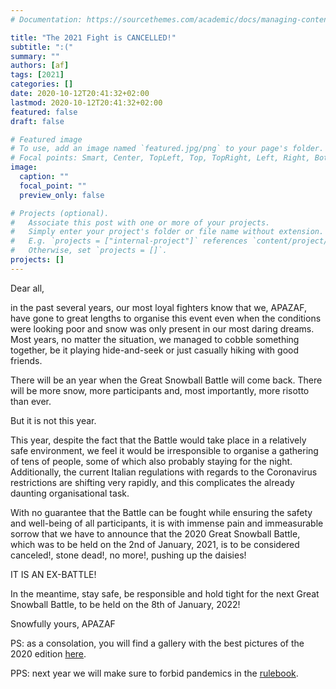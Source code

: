 ```yaml
---
# Documentation: https://sourcethemes.com/academic/docs/managing-content/

title: "The 2021 Fight is CANCELLED!"
subtitle: ":("
summary: ""
authors: [af]
tags: [2021]
categories: []
date: 2020-10-12T20:41:32+02:00
lastmod: 2020-10-12T20:41:32+02:00
featured: false
draft: false

# Featured image
# To use, add an image named `featured.jpg/png` to your page's folder.
# Focal points: Smart, Center, TopLeft, Top, TopRight, Left, Right, BottomLeft, Bottom, BottomRight.
image:
  caption: ""
  focal_point: ""
  preview_only: false

# Projects (optional).
#   Associate this post with one or more of your projects.
#   Simply enter your project's folder or file name without extension.
#   E.g. `projects = ["internal-project"]` references `content/project/deep-learning/index.md`.
#   Otherwise, set `projects = []`.
projects: []
---
```


Dear all,

in the past several years, our most loyal fighters know that we, APAZAF, have gone to great lengths to organise this event even when the conditions were looking poor and snow was only present in our most daring dreams.
Most years, no matter the situation, we managed to cobble something together, be it playing hide-and-seek or just casually hiking with good friends.

There will be an year when the Great Snowball Battle will come back.
There will be more snow, more participants and, most importantly, more risotto than ever.

But it is not this year.

This year, despite the fact that the Battle would take place in a relatively safe environment, we feel it would be irresponsible to organise a gathering of tens of people, some of which also probably staying for the night.
Additionally, the current Italian regulations with regards to the Coronavirus restrictions are shifting very rapidly, and this complicates the already daunting organisational task.

With no guarantee that the Battle can be fought while ensuring the safety and well-being of all participants, it is with immense pain and immeasurable sorrow that we have to announce that the 2020 Great Snowball Battle, which was to be held on the 2nd of January, 2021, is to be considered canceled!, stone dead!, no more!, pushing up the daisies!

IT IS AN EX-BATTLE!

In the meantime, stay safe, be responsible and hold tight for the next Great Snowball Battle, to be held on the 8th of January, 2022!

Snowfully yours, APAZAF

PS: as a consolation, you will find a gallery with the best pictures of the 2020 edition [here](/gallery).

PPS: next year we will make sure to forbid pandemics in the [rulebook](/rules).